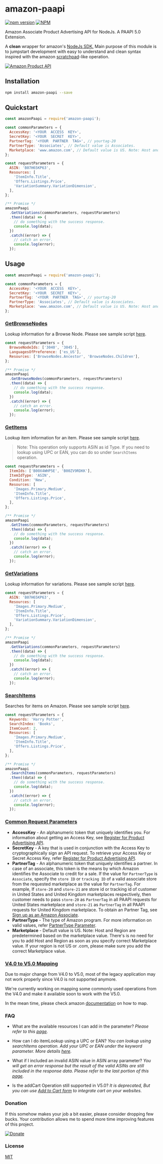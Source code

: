 # amazon-paapi

[![npm version](https://badge.fury.io/js/amazon-paapi.svg)](https://badge.fury.io/js/amazon-paapi)
[![NPM](https://nodei.co/npm/amazon-paapi.png)](https://nodei.co/npm/amazon-paapi/)

Amazon Associate Product Advertising API for NodeJs. A PAAPI 5.0 Extension.

A **clean** wrapper for amazon's [NodeJs SDK.](https://webservices.amazon.com/paapi5/documentation/with-sdk.html#nodejs) Main purpose of this module is to jumpstart development with easy to understand and clean syntax inspired with the amazon [scratchpad](https://webservices.amazon.com/paapi5/scratchpad/index.html)-like operation.

[![Amazon Product API](https://d15ljbth6loks9.cloudfront.net/assets/logos/paapi5_documentation_logo.png)](https://webservices.amazon.com/paapi5/documentation/)

## Installation

```bash
npm install amazon-paapi --save
```

## Quickstart

```js
const amazonPaapi = require('amazon-paapi');

const commonParameters = {
  AccessKey: '<YOUR  ACCESS  KEY>',
  SecretKey: '<YOUR  SECRET  KEY>',
  PartnerTag: '<YOUR  PARTNER  TAG>', // yourtag-20
  PartnerType: 'Associates', // Default value is Associates.
  Marketplace: 'www.amazon.com', // Default value is US. Note: Host and Region are predetermined based on the marketplace value. There is no need for you to add Host and Region as soon as you specify the correct Marketplace value. If your region is not US or .com, please make sure you add the correct Marketplace value.
};

const requestParameters = {
  ASIN: 'B07H65KP63',
  Resources: [
    'ItemInfo.Title',
    'Offers.Listings.Price',
    'VariationSummary.VariationDimension',
  ],
};

/** Promise */
amazonPaapi
  .GetVariations(commonParameters, requestParameters)
  .then((data) => {
    // do something with the success response.
    console.log(data);
  })
  .catch((error) => {
    // catch an error.
    console.log(error);
  });
```

## Usage

```js
const amazonPaapi = require('amazon-paapi');

const commonParameters = {
  AccessKey: '<YOUR  ACCESS  KEY>',
  SecretKey: '<YOUR  SECRET  KEY>',
  PartnerTag: '<YOUR  PARTNER  TAG>', // yourtag-20
  PartnerType: 'Associates', // Default value is Associates.
  Marketplace: 'www.amazon.com', // Default value is US. Note: Host and Region are predetermined based on the marketplace value. There is no need for you to add Host and Region as soon as you specify the correct Marketplace value. If your region is not US or .com, please make sure you add the correct Marketplace value.
};
```

### [GetBrowseNodes](https://webservices.amazon.com/paapi5/documentation/getbrowsenodes.html)

Lookup information for a Browse Node. Please see sample script [here](https://github.com/jorgerosal/amazon-paapi/blob/master/sample/getBrowseNodes.js).

```js
const requestParameters = {
  BrowseNodeIds: ['3040', '3045'],
  LanguagesOfPreference: ['es_US'],
  Resources: ['BrowseNodes.Ancestor', 'BrowseNodes.Children'],
};

/** Promise */
amazonPaapi
  .GetBrowseNodes(commonParameters, requestParameters)
  .then((data) => {
    // do something with the success response.
    console.log(data);
  })
  .catch((error) => {
    // catch an error.
    console.log(error);
  });
```

### [GetItems](https://webservices.amazon.com/paapi5/documentation/get-items.html)

Lookup item information for an item. Please see sample script [here](https://github.com/jorgerosal/amazon-paapi/blob/master/sample/getItems.js).

> Note: This operation only supports ASIN as id Type. If you need to
> lookup using UPC or EAN, you can do so under `SearchItems` operation.

```js
const requestParameters = {
  ItemIds: ['B00X4WHP5E', 'B00ZV9RDKK'],
  ItemIdType: 'ASIN',
  Condition: 'New',
  Resources: [
    'Images.Primary.Medium',
    'ItemInfo.Title',
    'Offers.Listings.Price',
  ],
};

/** Promise */
amazonPaapi
  .GetItems(commonParameters, requestParameters)
  .then((data) => {
    // do something with the success response.
    console.log(data);
  })
  .catch((error) => {
    // catch an error.
    console.log(error);
  });
```

### [GetVariations](https://webservices.amazon.com/paapi5/documentation/get-variations.html)

Lookup information for variations. Please see sample script [here](https://github.com/jorgerosal/amazon-paapi/blob/master/sample/getVariations.js).

```js
const requestParameters = {
  ASIN: 'B07H65KP63',
  Resources: [
    'Images.Primary.Medium',
    'ItemInfo.Title',
    'Offers.Listings.Price',
    'VariationSummary.VariationDimension',
  ],
};

/** Promise */
amazonPaapi
  .GetVariations(commonParameters, requestParameters)
  .then((data) => {
    // do something with the success response.
    console.log(data);
  })
  .catch((error) => {
    // catch an error.
    console.log(error);
  });
```

### [SearchItems](https://webservices.amazon.com/paapi5/documentation/search-items.html)

Searches for items on Amazon. Please see sample script [here](https://github.com/jorgerosal/amazon-paapi/blob/master/sample/searchItems.js).

```js
const requestParameters = {
  Keywords: 'Harry Potter',
  SearchIndex: 'Books',
  ItemCount: 2,
  Resources: [
    'Images.Primary.Medium',
    'ItemInfo.Title',
    'Offers.Listings.Price',
  ],
};

/** Promise */
amazonPaapi
  .SearchItems(commonParameters, requestParameters)
  .then((data) => {
    // do something with the success response.
    console.log(data);
  })
  .catch((error) => {
    // catch an error.
    console.log(error);
  });
```

### [Common Request Parameters](https://webservices.amazon.com/paapi5/documentation/common-request-parameters.html)

- **AccessKey** - An alphanumeric token that uniquely identifies you. For information about getting an Access Key, see [Register for Product Advertising API](https://webservices.amazon.com/paapi5/documentation/register-for-pa-api.html).
- **SecretKey** - A key that is used in conjunction with the Access Key to cryptographically sign an API request. To retrieve your Access Key or Secret Access Key, refer [Register for Product Advertising API](https://webservices.amazon.com/paapi5/documentation/register-for-pa-api.html).
- **PartnerTag** - An alphanumeric token that uniquely identifies a partner. In case of an associate, this token is the means by which Amazon identifies the Associate to credit for a sale. If the value for `PartnerType` is `Associate`, specify the `store ID` or `tracking ID` of a valid associate store from the requested marketplace as the value for `PartnerTag`. For example, If `store-20` and `store-21` are store id or tracking id of customer in United States and United Kingdom marketplaces respectively, then customer needs to pass `store-20` as `PartnerTag` in all PAAPI requests for United States marketplace and `store-21` as `PartnerTag` in all PAAPI requests for United Kingdom marketplace. To obtain an Partner Tag, see [Sign up as an Amazon Associate](https://webservices.amazon.com/paapi5/documentation/troubleshooting/sign-up-as-an-associate.html).
- **PartnerType** - The type of Amazon program. For more information on valid values, refer [PartnerType Parameter](https://webservices.amazon.com/paapi5/documentation/common-request-parameters.html#partnertype).
- **Marketplace** - Default value is US. Note: Host and Region are predetermined based on the marketplace value. There's is no need for you to add Host and Region as soon as you specify correct Marketplace value. If your region is not US or .com, please make sure you add the correct Marketplace value.

### [V4.0 to V5.0 Mapping](%28https://webservices.amazon.com/paapi5/documentation/migration-guide/pa-api-40-to-50-mapping.html)

Due to major change from V4.0 to V5.0, most of the legacy application may not work properly since V4.0 is not supported anymore.

We're currently working on mapping some commonly used operations from the V4.0 and make it available soon to work with the V5.0.

In the mean time, please check amazon [documentation](https://webservices.amazon.com/paapi5/documentation/migration-guide/pa-api-40-to-50-mapping.html) on how to map.

### FAQ

- What are the available resources I can add in the parameter?
  _Please refer to this [page](https://webservices.amazon.com/paapi5/documentation/resources.html)._

- How can I do itemLookup using a UPC or EAN?
  _You can lookup using searchItems operation. Add your UPC or EAN under the keyword parameter. More details [here](https://webservices.amazon.com/paapi5/documentation/use-cases/search-with-external-identifiers.html)._

- What if I included an invalid ASIN value in ASIN array parameter?
  _You will get an error response but the result of the valid ASINs are still included in the response data. Please refer to the last portion of this [page](https://webservices.amazon.com/paapi5/documentation/troubleshooting/processing-of-errors.html)._

- Is the addCart Operation still supported in V5.0?
  _It is deprecated, But you can use [Add to Cart form](https://webservices.amazon.com/paapi5/documentation/add-to-cart-form.html) to integrate cart on your websites._

### Donation

If this somehow makes your job a bit easier, please consider dropping few bucks.
Your contribution allows me to spend more time improving features of this project.

[![Donate](https://www.paypalobjects.com/en_US/i/btn/btn_donate_LG.gif)](https://www.paypal.com/cgi-bin/webscr?cmd=_s-xclick&hosted_button_id=2N243HNZCXY7J&source=url)

### License

[MIT](https://github.com/jorgerosal/amazon-paapi/blob/master/LICENSE)
